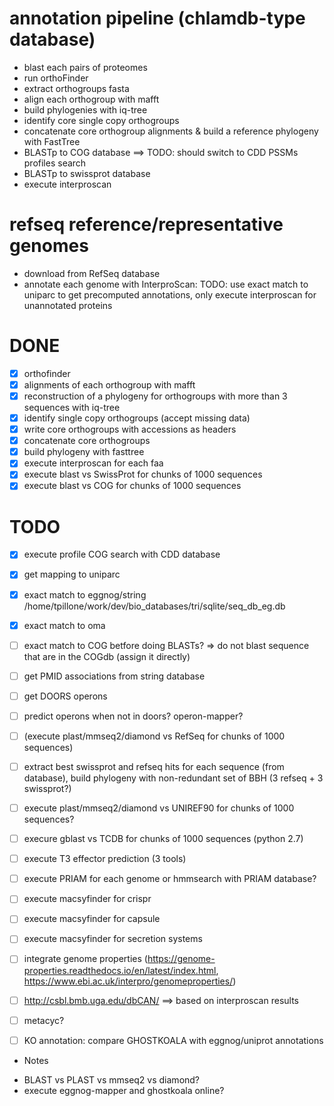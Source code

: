 
# annotation pipeline (chlamdb-type database)

- blast each pairs of proteomes
- run orthoFinder
- extract orthogroups fasta
- align each orthogroup with mafft
- build phylogenies with iq-tree
- identify core single copy orthogroups
- concatenate core orthogroup alignments & build a reference phylogeny with FastTree
- BLASTp to COG database ==> TODO: should switch to CDD PSSMs profiles search
- BLASTp to swissprot database
- execute interproscan  

# refseq reference/representative genomes

- download from RefSeq database
- annotate each genome with InterproScan: TODO: use exact match to uniparc to get precomputed annotations, only execute interproscan for unannotated proteins

# DONE

- [X] orthofinder
- [X] alignments of each orthogroup with mafft
- [X] reconstruction of a phylogeny for orthogroups with more than 3 sequences with iq-tree
- [X] identify single copy orthogroups (accept missing data)
- [X] write core orthogroups with accessions as headers
- [X] concatenate core orthogroups
- [X] build phylogeny with fasttree
- [X] execute interproscan for each faa
- [X] execute blast vs SwissProt for chunks of 1000 sequences
- [X] execute blast vs COG for chunks of 1000 sequences

# TODO


- [X] execute profile COG search with CDD database
- [X] get mapping to uniparc
- [X] exact match to eggnog/string /home/tpillone/work/dev/bio_databases/tri/sqlite/seq_db_eg.db
- [X] exact match to oma

- [ ] exact match to COG betfore doing BLASTs? => do not blast sequence that are in the COGdb (assign it directly)

- [ ] get PMID associations from string database
- [ ] get DOORS operons
- [ ] predict operons when not in doors? operon-mapper?

- [ ] (execute plast/mmseq2/diamond vs RefSeq for chunks of 1000 sequences)
- [ ] extract best swissprot and refseq hits for each sequence (from database), build phylogeny with non-redundant set of BBH (3 refseq + 3 swissprot?)
- [ ] execute plast/mmseq2/diamond vs UNIREF90 for chunks of 1000 sequences?
- [ ] execure gblast vs TCDB for chunks of 1000 sequences (python 2.7)
- [ ] execute T3 effector prediction (3 tools)
- [ ] execute PRIAM for each genome or hmmsearch with PRIAM database?
- [ ] execute macsyfinder for crispr
- [ ] execute macsyfinder for capsule
- [ ] execute macsyfinder for secretion systems

- [ ] integrate genome properties (https://genome-properties.readthedocs.io/en/latest/index.html, https://www.ebi.ac.uk/interpro/genomeproperties/)
- [ ] http://csbl.bmb.uga.edu/dbCAN/ ==> based on interproscan results
- [ ] metacyc?
- [ ] KO annotation: compare GHOSTKOALA with eggnog/uniprot annotations

* Notes

- BLAST vs PLAST vs mmseq2 vs diamond?
- execute eggnog-mapper and ghostkoala online?
